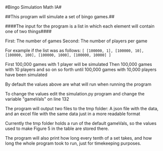 #Bingo Simulation Math IA#

##This program will simulate a set of bingo games.##

####The input for the program is a list in which each element will contain one of two things####

First: The number of games
Second: The number of players per game

For example if the list was as follows:
`[
[100000, 1],
[100000, 10],
[100000, 100],
[100000, 1000],
[100000, 10000]
]`

First 100,000 games with 1 player will be simulated
Then 100,000 games with 10 players
and so on so forth until 100,000 games with 10,000 players have been simulated

By default the values above are what will run when running the program

To change the values edit the simulation.py program and change the variable "gameVals" on line 132

The program will output two files to the tmp folder: A json file with the data, and an excel file with the same data just in a more readable format

Currently the tmp folder holds a run of the default gameVals, so the values used to make Figure 5 in the table are stored there.

The program will also print how long every tenth of a set takes, and how long the whole program took to run, just for timekeeping purposes.

